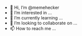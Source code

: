 - 👋 Hi, I’m @memehecker
- 👀 I’m interested in ...
- 🌱 I’m currently learning ...
- 💞️ I’m looking to collaborate on ...
- 📫 How to reach me ...

<!---
memehecker/memehecker is a ✨ special ✨ repository because its `README.md` (this file) appears on your GitHub profile.
You can click the Preview link to take a look at your changes.
--->
